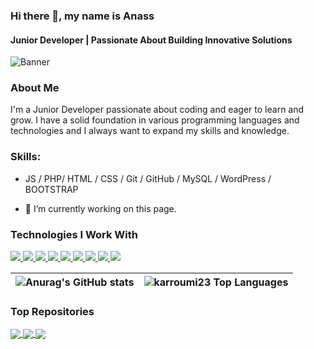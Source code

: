 ### Hi there 👋, my name is Anass

#### Junior Developer | Passionate About Building Innovative Solutions 
![Banner](https://github.com/karroumi23/your-repo-name/blob/main/assets/banner.jpg?raw=true)


### About Me 
 I'm a Junior Developer passionate about coding and eager to learn and grow. I have a solid foundation in various programming languages 
 and technologies and I always want to expand my skills and knowledge.

### Skills: 
* JS / PHP/ HTML / CSS / Git / GitHub / MySQL / WordPress / BOOTSTRAP 

- 🔭 I’m currently working on this page. 

### Technologies I Work With


 <a href="#">
<img  src="https://readme-components.vercel.app/api?component=logo&fill=black&logo=html5&svgfill=f06629">
</a> 
<a href="#">
<img  src="https://readme-components.vercel.app/api?component=logo&fill=black&logo=javascript&svgfill=f6df1c">
</a>
<a href="#">
<img  src="https://readme-components.vercel.app/api?component=logo&fill=black&logo=CSS3&svgfill=028dd1">
</a>
<a href="#">
<img  src="https://readme-components.vercel.app/api?component=logo&fill=black&logo=php&svgfill=028dd1">
</a>
<a href="#">
<img  src="https://readme-components.vercel.app/api?component=logo&fill=black&logo=git&svgfill=f34f29">
</a>
<a href="#">
<img  src="https://readme-components.vercel.app/api?component=logo&fill=black&logo=github&svgfill=e8eaea">
</a>
<a href="#">
<img  src="https://readme-components.vercel.app/api?component=logo&fill=black&logo=mysql&svgfill=F29111">
</a>
<a href="#">
<img  src="https://readme-components.vercel.app/api?component=logo&fill=black&logo=wordpress&svgfill=21759b">
</a>
<a href="#">
<img  src="https://readme-components.vercel.app/api?component=logo&fill=black&logo=bootstrap&svgfill=563d7c">
</a>

<br>
<be>



| ![Anurag's GitHub stats](https://github-readme-stats.vercel.app/api?username=karroumi23&show_icons=true)</a> | <img align="center" src="https://github-readme-stats.vercel.app/api/top-langs/?username=karroumi23&layout=compact&theme=buefy&hide_border=true" alt="karroumi23 Top Languages"/> |
| ------------- | ------------- |








### Top Repositories

<a href="https://github.com/karroumi23/cabinet-medical-healthy-first/tree/master">
  <img align="center" src="https://github-readme-stats.vercel.app/api/pin/?username=karroumi23&repo=cabinet-medical-healthy-first&theme=buefy" />
</a>
<a href="https://github.com/karroumi23/CRUD-Product-Management-System">
  <img align="center" src="https://github-readme-stats.vercel.app/api/pin/?username=karroumi23&repo=CRUD-Product-Management-System&theme=buefy" />
</a>
<a href="https://github.com/karroumi23/facture-en-ligne-1">
  <img align="center" src="https://github-readme-stats.vercel.app/api/pin/?username=karroumi23&repo=facture-en-ligne-1&theme=buefy" />
</a>






